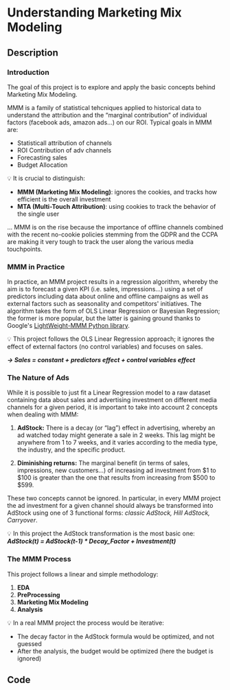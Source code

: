 <h1> Understanding Marketing Mix Modeling </h1>

<p align="center">

<h2>Description</h2>

<h3>Introduction</h3>

The goal of this project is to explore and apply the basic concepts behind Marketing Mix Modeling.

MMM is a family of statistical tehcniques applied to historical data to understand the attribution and the “marginal contribution” of individual factors (facebook ads, amazon ads…) on our ROI. Typical goals in MMM are:

- Statisticall attribution of channels
- ROI Contribution of adv channels
- Forecasting sales
- Budget Allocation

💡 It is crucial to distinguish:
- **MMM (Marketing Mix Modeling)**: ignores the cookies, and tracks how efficient is the overall investment
- **MTA (Multi-Touch Attribution)**: using cookies to track the behavior of the single user

... MMM is on the rise because the importance of offline channels combined with the recent no-cookie policies stemming from the GDPR and the CCPA are making it very tough to track the user along the various media touchpoints.

<h3>MMM in Practice</h3>

In practice, an MMM project results in a regression algorithm, whereby the aim is to forecast a given KPI (i.e. sales, impressions...) using a set of predictors including data about online and offline campaigns as well as external factors such as seasonality and competitors' initiatives. The algorithm takes the form of OLS Linear Regression or Bayesian Regression; the former is more popular, but the latter is gaining ground thanks to Google's [LightWeight-MMM Python library](https://github.com/google/lightweight_mmm).

💡 This project follows the OLS Linear Regression approach; it ignores the effect of external factors (no control variables) and focuses on sales.

***-> Sales = constant + predictors effect + control variables effect***

<h3>The Nature of Ads</h3>

While it is possible to just fit a Linear Regression model to a raw dataset containing data about sales and advertising investment on different media channels for a given period, it is important to take into account 2 concepts when dealing with MMM:

1. **AdStock:** There is a decay (or “lag”) effect in advertising, whereby an ad watched today might generate a sale in 2 weeks. This lag might be anywhere from 1 to 7 weeks, and it varies according to the media type, the industry, and the specific product. 

2. **Diminishing returns:** The marginal benefit (in terms of sales, impressions, new customers...) of increasing ad investment from $1 to $100 is greater than the one that results from increasing from $500 to $599.

These two concepts cannot be ignored. In particular, in every MMM project the ad investment for a given channel should always be transformed into AdStock using one of 3 functional forms: *classic AdStock, Hill AdStock, Carryover*.

💡 In this project the AdStock transformation is the most basic one: ***AdStock(t) = AdStock(t-1) * Decay_Factor + Investment(t)***

<h3>The MMM Process</h3>

This project follows a linear and simple methodology:
1. **EDA**
2. **PreProcessing**
3. **Marketing Mix Modeling**
4. **Analysis**

💡 In a real MMM project the process would be iterative:
- The decay factor in the AdStock formula would be optimized, and not guessed
- After the analysis, the budget would be optimized (here the budget is ignored)

<h2>Code</h2>










